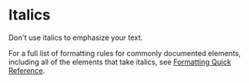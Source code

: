 ﻿# Italics

Don't use italics to emphasize your text.

For a full list of formatting rules for commonly documented elements, including all of the elements that take italics, see [Formatting Quick Reference](formattingqr.md).